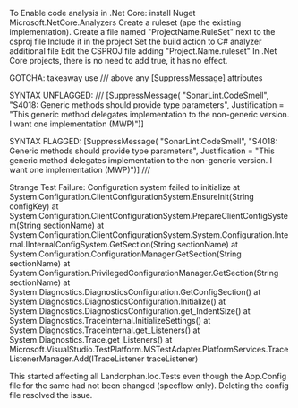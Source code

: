 To Enable code analysis in .Net Core:
   install Nuget Microsoft.NetCore.Analyzers
Create a ruleset (ape the existing implementation).
   Create a file named "ProjectName.RuleSet" next to the csproj file
   Include it in the project
   Set the build action to C# analyzer additional file
   Edit the CSPROJ file adding "<CodeAnalysisRuleSet>Project.Name.ruleset</CodeAnalysisRuleSet>"
   In .Net Core projects, there is no need to add <RunCodeAnalysis>true</RunCodeAnalysis>, it has no effect.

GOTCHA:  takeaway use /// <inheritdoc/> above any [SuppressMessage] attributes

SYNTAX UNFLAGGED:
      /// <inheritdoc/>
      [SuppressMessage(
         "SonarLint.CodeSmell",
         "S4018: Generic methods should provide type parameters",
         Justification = "This generic method delegates implementation to the non-generic version.  I want one implementation (MWP)")]

SYNTAX FLAGGED:
      [SuppressMessage(
         "SonarLint.CodeSmell",
         "S4018: Generic methods should provide type parameters",
         Justification = "This generic method delegates implementation to the non-generic version.  I want one implementation (MWP)")]
      /// <inheritdoc/>


Strange Test Failure:
Configuration system failed to initialize
   at System.Configuration.ClientConfigurationSystem.EnsureInit(String configKey)
   at System.Configuration.ClientConfigurationSystem.PrepareClientConfigSystem(String sectionName)
   at System.Configuration.ClientConfigurationSystem.System.Configuration.Internal.IInternalConfigSystem.GetSection(String sectionName)
   at System.Configuration.ConfigurationManager.GetSection(String sectionName)
   at System.Configuration.PrivilegedConfigurationManager.GetSection(String sectionName)
   at System.Diagnostics.DiagnosticsConfiguration.GetConfigSection()
   at System.Diagnostics.DiagnosticsConfiguration.Initialize()
   at System.Diagnostics.DiagnosticsConfiguration.get_IndentSize()
   at System.Diagnostics.TraceInternal.InitializeSettings()
   at System.Diagnostics.TraceInternal.get_Listeners()
   at System.Diagnostics.Trace.get_Listeners()
   at Microsoft.VisualStudio.TestPlatform.MSTestAdapter.PlatformServices.TraceListenerManager.Add(ITraceListener traceListener)

This started affecting all Landorphan.Ioc.Tests even though the App.Config file for the same had not been changed (specflow only).  Deleting the config file resolved the issue.
